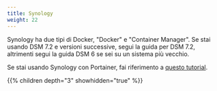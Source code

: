 ```yaml
---
title: Synology
weight: 22
---
```


Synology ha due tipi di Docker, "Docker" e "Container Manager". Se stai usando DSM 7.2 e versioni successive, segui la guida per DSM 7.2, altrimenti segui la guida DSM 6 se sei su un sistema più vecchio.

Se stai usando Synology con Portainer, fai riferimento a [questo tutorial](https://mariushosting.com/how-to-install-rustdesk-on-your-synology-nas/).

{{% children depth="3" showhidden="true" %}}